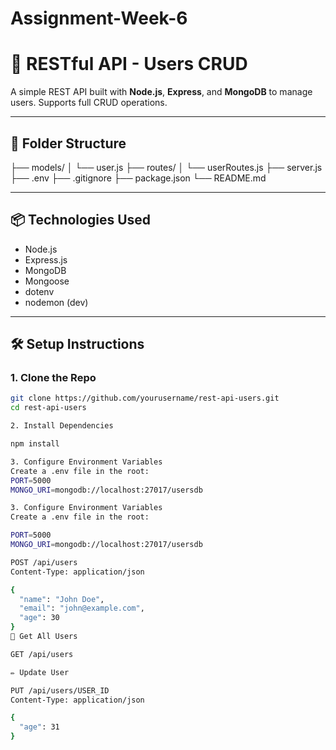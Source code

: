 # Assignment-Week-6
# 🚀 RESTful API - Users CRUD

A simple REST API built with **Node.js**, **Express**, and **MongoDB** to manage users. Supports full CRUD operations.

---
## 📁 Folder Structure

├── models/
│ └── user.js
├── routes/
│ └── userRoutes.js
├── server.js
├── .env
├── .gitignore
├── package.json
└── README.md

---

## 📦 Technologies Used

- Node.js
- Express.js
- MongoDB
- Mongoose
- dotenv
- nodemon (dev)

---

## 🛠️ Setup Instructions

### 1. Clone the Repo

```bash
git clone https://github.com/yourusername/rest-api-users.git
cd rest-api-users

2. Install Dependencies

npm install

3. Configure Environment Variables
Create a .env file in the root:
PORT=5000
MONGO_URI=mongodb://localhost:27017/usersdb

3. Configure Environment Variables
Create a .env file in the root:

PORT=5000
MONGO_URI=mongodb://localhost:27017/usersdb

POST /api/users
Content-Type: application/json

{
  "name": "John Doe",
  "email": "john@example.com",
  "age": 30
}
📄 Get All Users

GET /api/users

✏️ Update User

PUT /api/users/USER_ID
Content-Type: application/json

{
  "age": 31
}
